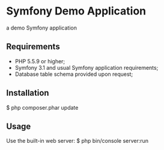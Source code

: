 Symfony Demo Application
========================

a demo Symfony application

Requirements
------------

  * PHP 5.5.9 or higher;
  * Symfony 3.1 and usual Symfony application requirements;
  * Database table schema provided upon request;
  
Installation
------------
$ php composer.phar update


Usage
-----
Use the built-in web server:
$ php bin/console server:run